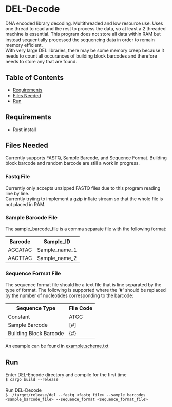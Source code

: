 # DEL-Decode
DNA encoded library decoding.  Multithreaded and low resource use.  Uses one thread to read and the rest to process the data, so at least a 2 threaded machine is essential.
This program does not store all data within RAM but instead sequentially processed the sequencing data in order to remain memory efficient.  
With very large DEL libraries, there may be some memory creep because it needs to count all occurances of building block barcodes and therefore needs to store any that are found.

## Table of Contents
<ul>
<li><a href=#Requirements>Requirements</a></li>
<li><a href=#files-needed>Files Needed</a></li>
<li><a href=#run>Run</a></li>
</ul>

## Requirements
<ul>
<li>Rust install</li>
</ul>

## Files Needed
Currently supports FASTQ, Sample Barcode, and Sequence Format.  Building block barcode and random barcode are still a work in progress.

### Fastq File
Currently only accepts unzipped FASTQ files due to this program reading line by line.<br>
Currently tryiing to implement a gzip inflate stream so that the whole file is not placed in RAM.

### Sample Barcode File
The sample_barcode_file is a comma separate file with the following format:<br>
<table>
<tr>
<th>Barcode</th>
<th>Sample_ID</th>
</tr>
<tr>
<td>AGCATAC</td>
<td>Sample_name_1</td>
</tr>
<tr>
<td>AACTTAC</td>
<td>Sample_name_2</td>
</tr>
</table>

### Sequence Format File
The sequence format file should be a text file that is line separated by the type of format.  The following is supported where the '#' should be replaced by the number of nucleotides corresponding to the barcode:<br>
<table>
<tr>
<th>Sequence Type</th>
<th>File Code</th>
</tr>
<td>Constant</td>
<td>ATGC</td>
<tr>
<td>Sample Barcode</td>
<td>[#]</td>
</tr>
<tr>
<td>Building Block Barcode</td>
<td>{#}</td>
</tr>
</table>

An example can be found in [example.scheme.txt](example.scheme.txt)

## Run
Enter DEL-Encode directory and compile for the first time<br>
`$ cargo build --release`<br>
<br>
Run DEL-Decode<br>
`$ ./target/release/del --fastq <fastq_file> --sample_barcodes <sample_barcode_file> --sequence_format <sequence_format_file>`<br>
